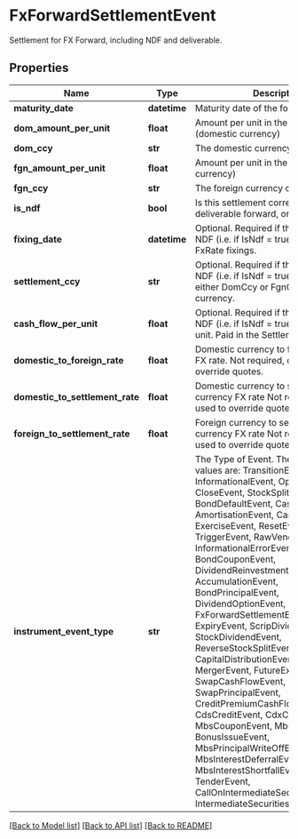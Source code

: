 # FxForwardSettlementEvent

Settlement for FX Forward, including NDF and deliverable.

## Properties
Name | Type | Description | Notes
------------ | ------------- | ------------- | -------------
**maturity_date** | **datetime** | Maturity date of the forward | 
**dom_amount_per_unit** | **float** | Amount per unit in the DomCcy (domestic currency) | 
**dom_ccy** | **str** | The domestic currency of the forward | 
**fgn_amount_per_unit** | **float** | Amount per unit in the FgnCcy (foreign currency) | 
**fgn_ccy** | **str** | The foreign currency of the forward. | 
**is_ndf** | **bool** | Is this settlement corresponding to a deliverable forward, or an NDF | 
**fixing_date** | **datetime** | Optional.  Required if the event is an NDF (i.e. if IsNdf &#x3D; true).  Date of the FxRate fixings. | [optional] 
**settlement_ccy** | **str** | Optional.  Required if the event is an NDF (i.e. if IsNdf &#x3D; true).  May be set to either DomCcy or FgnCcy, or a third currency. | [optional] 
**cash_flow_per_unit** | **float** | Optional.  Required if the event is an NDF (i.e. if IsNdf &#x3D; true).  CashFlow per unit.  Paid in the SettlementCcy. | [optional] 
**domestic_to_foreign_rate** | **float** | Domestic currency to foreign currency FX rate.  Not required, only used to override quotes. | [optional] 
**domestic_to_settlement_rate** | **float** | Domestic currency to settlement currency FX rate  Not required, only used to override quotes. | [optional] 
**foreign_to_settlement_rate** | **float** | Foreign currency to settlement currency FX rate  Not required, only used to override quotes. | [optional] [readonly] 
**instrument_event_type** | **str** | The Type of Event. The available values are: TransitionEvent, InformationalEvent, OpenEvent, CloseEvent, StockSplitEvent, BondDefaultEvent, CashDividendEvent, AmortisationEvent, CashFlowEvent, ExerciseEvent, ResetEvent, TriggerEvent, RawVendorEvent, InformationalErrorEvent, BondCouponEvent, DividendReinvestmentEvent, AccumulationEvent, BondPrincipalEvent, DividendOptionEvent, MaturityEvent, FxForwardSettlementEvent, ExpiryEvent, ScripDividendEvent, StockDividendEvent, ReverseStockSplitEvent, CapitalDistributionEvent, SpinOffEvent, MergerEvent, FutureExpiryEvent, SwapCashFlowEvent, SwapPrincipalEvent, CreditPremiumCashFlowEvent, CdsCreditEvent, CdxCreditEvent, MbsCouponEvent, MbsPrincipalEvent, BonusIssueEvent, MbsPrincipalWriteOffEvent, MbsInterestDeferralEvent, MbsInterestShortfallEvent, TenderEvent, CallOnIntermediateSecuritiesEvent, IntermediateSecuritiesDistributionEvent | 

[[Back to Model list]](../README.md#documentation-for-models) [[Back to API list]](../README.md#documentation-for-api-endpoints) [[Back to README]](../README.md)


